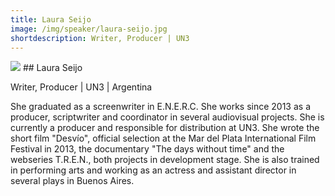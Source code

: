```yaml
---
title: Laura Seijo
image: /img/speaker/laura-seijo.jpg
shortdescription: Writer, Producer | UN3
---
```

<img src="/img/speaker/laura-seijo.jpg">
## Laura Seijo

Writer, Producer | UN3 | Argentina

She graduated as a screenwriter in E.N.E.R.C. She works since 2013 as a producer, scriptwriter and coordinator in several audiovisual projects. She is currently a producer and responsible for distribution at UN3. She wrote the short film "Desvío", official selection at the Mar del Plata International Film Festival in 2013, the documentary "The days without time" and the webseries T.R.E.N., both projects in development stage. She is also trained in performing arts and working as an actress and assistant director in several plays in Buenos Aires.
